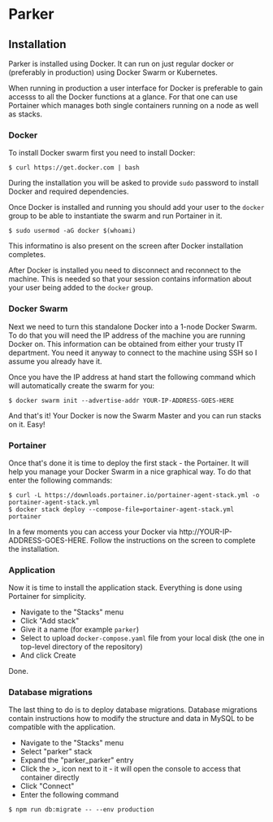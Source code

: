 # Parker

## Installation

Parker is installed using Docker. It can run on just regular docker or (preferably in production) using Docker Swarm or Kubernetes.

When running in production a user interface for Docker is preferable to gain accesss to all the Docker functions at a glance. For that
one can use Portainer which manages both single containers running on a node as well as stacks.

### Docker

To install Docker swarm first you need to install Docker:

```
$ curl https://get.docker.com | bash
```

During the installation you will be asked to provide `sudo` password to install Docker and required dependencies.

Once Docker is installed and running you should add your user to the `docker` group to be able to instantiate the swarm and run Portainer in it.

```
$ sudo usermod -aG docker $(whoami)
```

This informatino is also present on the screen after Docker installation completes.

After Docker is installed you need to disconnect and reconnect to the machine. This is needed so that your session contains information about your
user being added to the `docker` group.

### Docker Swarm

Next we need to turn this standalone Docker into a 1-node Docker Swarm. To do that you will need the IP address of the machine you are running Docker on.
This information can be obtained from either your trusty IT department. You need it anyway to connect to the machine using SSH so I assume you already have it.

Once you have the IP address at hand start the following command which will automatically create the swarm for you:

```
$ docker swarm init --advertise-addr YOUR-IP-ADDRESS-GOES-HERE
```

And that's it! Your Docker is now the Swarm Master and you can run stacks on it. Easy!

### Portainer

Once that's done it is time to deploy the first stack - the Portainer. It will help you manage your Docker Swarm in a nice graphical way. To do that enter the following commands:

```
$ curl -L https://downloads.portainer.io/portainer-agent-stack.yml -o portainer-agent-stack.yml
$ docker stack deploy --compose-file=portainer-agent-stack.yml portainer
```

In a few moments you can access your Docker via http://YOUR-IP-ADDRESS-GOES-HERE. Follow the instructions on the screen to complete the installation.

### Application

Now it is time to install the application stack. Everything is done using Portainer for simplicity.

- Navigate to the "Stacks" menu
- Click "Add stack"
- Give it a name (for example `parker`)
- Select to upload `docker-compose.yaml` file from your local disk (the one in top-level directory of the repository)
- And click Create

Done.

### Database migrations

The last thing to do is to deploy database migrations. Database migrations contain instructions how to modify the structure and data in MySQL to be compatible with the application.

- Navigate to the "Stacks" menu
- Select "parker" stack
- Expand the "parker_parker" entry
- Click the >_ icon next to it - it will open the console to access that container directly
- Click "Connect"
- Enter the following command

```
$ npm run db:migrate -- --env production
```







